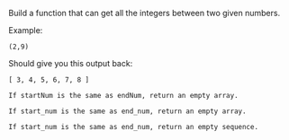 Build a function that can get all the integers between two given numbers.

Example:

`(2,9)`

Should give you this output back:

`[ 3, 4, 5, 6, 7, 8 ]`

~~~if:javascript,csharp
If startNum is the same as endNum, return an empty array.
~~~

~~~if:ruby
If start_num is the same as end_num, return an empty array.
~~~

~~~if:python
If start_num is the same as end_num, return an empty sequence.
~~~